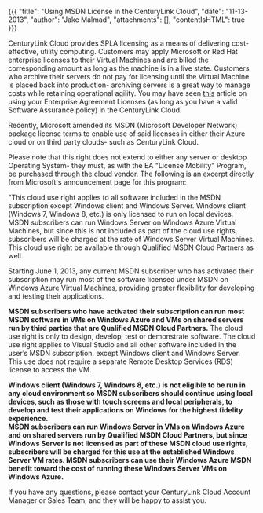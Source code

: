 {{{
  "title": "Using MSDN License in the CenturyLink Cloud",
  "date": "11-13-2013",
  "author": "Jake Malmad",
  "attachments": [],
  "contentIsHTML": true
}}}

<p>CenturyLink Cloud provides SPLA licensing as a means of delivering cost-effective, utility computing. Customers may apply Microsoft or Red Hat enterprise licenses to their Virtual Machines and are billed the corresponding amount as long as the machine is in a live
  state. Customers who archive their servers do not pay for licensing until the Virtual Machine is placed back into production- archiving servers is a great way to manage costs while retaining operational agility.&nbsp;You may have seen <a href="https://t3n.zendesk.com/entries/23228148-Using-Your-Windows-Licenses-in-the-Tier-3-Cloud"
  target="_blank">this</a> article on using your Enterprise Agreement Licenses (as long as you have a valid Software Assurance policy) in the CenturyLink Cloud.</p>
<p>Recently, Microsoft amended its MSDN (Microsoft Developer Network) package license terms to enable use of said licenses in either their Azure cloud or on third party clouds- such as CenturyLink Cloud.</p>
<p>Please note that this right does not extend to either any server or desktop Operating System- they must, as with the EA "License Mobility" Program, be purchased through the cloud vendor. The following is an excerpt directly from Microsoft's announcement
  page for this program:</p>
<p>"This cloud use right applies to all software included in the MSDN subscription except Windows client and Windows Server. Windows client (Windows 7, Windows 8, etc.) is only licensed to run on local devices. MSDN subscribers can run Windows Server on
  Windows Azure Virtual Machines, but since this is not included as part of the cloud use rights, subscribers will be charged at the rate of Windows Server Virtual Machines. This cloud use right be available through Qualified MSDN Cloud Partners as well.</p>
<p>Starting June 1, 2013, any current MSDN subscriber who has activated their subscription may run most of the software licensed under MSDN on Windows Azure Virtual Machines, providing greater flexibility for developing and testing their applications.</p>
<p><strong>MSDN subscribers who have activated their subscription can run most MSDN software in VMs on Windows Azure and VMs on shared servers run by third parties that are Qualified MSDN Cloud Partners.</strong> The cloud use right is only to design, develop,
  test or demonstrate software. The cloud use right applies to Visual Studio and all other software included in the user’s MSDN subscription, except Windows client and Windows Server. This use does not require a separate Remote Desktop Services (RDS)
  license to access the VM.</p>
<p><strong>Windows client (Windows 7, Windows 8, etc.) is not eligible to be run in any cloud environment so MSDN subscribers should continue using local devices, such as those with touch screens and local peripherals, to develop and test their applications on Windows for the highest fidelity experience.</strong>
  <br
  /><strong>MSDN subscribers can run Windows Server in VMs on Windows Azure and on shared servers run by Qualified MSDN Cloud Partners, but since Windows Server is not licensed as part of these MSDN cloud use rights, subscribers will be charged for this use at the established Windows Server VM rates. MSDN subscribers can use their Windows Azure MSDN benefit toward the cost of running these Windows Server VMs on Windows Azure.</strong>
</p>
<p>If you have any questions, please contact your CenturyLink Cloud Account Manager or Sales Team, and they will be happy to assist you.</p>